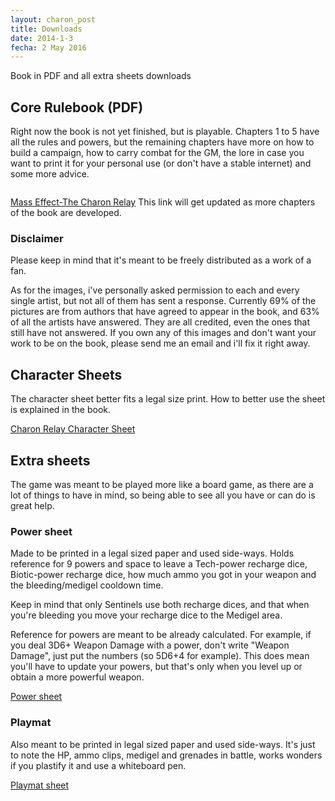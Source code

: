 ```yaml
---
layout: charon_post
title: Downloads
date: 2014-1-3
fecha: 2 May 2016
---
```

Book in PDF and all extra sheets downloads

## Core Rulebook (PDF)

Right now the book is not yet finished, but is playable. Chapters 1 to 5 have all the rules and powers, but the remaining chapters have more on how to build a campaign, how to carry combat for the GM, the lore in case you want to print it for your personal use (or don't have a stable internet) and some more advice.

<span class="image featured"><img src="{{ site.baseurl }}/images/charon_cover.jpg" alt=""/></span>

[Mass Effect-The Charon Relay](https://drive.google.com/file/d/0BxdntDYpu5XQdHgyOThGRXA2ODA/view?usp=sharing) This link will get updated as more chapters of the book are developed.

### Disclaimer

Please keep in mind that it's meant to be freely distributed as a work of a fan.

As for the images, i've personally asked permission to each and every single artist, but not all of them has sent a response. Currently 69% of the pictures are from authors that have agreed to appear in the book, and 63% of all the artists have answered. They are all credited, even the ones that still have not answered. If you own any of this images and don't want your work to be on the book, please send me an email and i'll fix it right away.

## Character Sheets

The character sheet better fits a legal size print. How to better use the sheet is explained in the book.

[Charon Relay Character Sheet](https://drive.google.com/file/d/0BxdntDYpu5XQRUpHamdGOHlkclU/view?usp=sharing)

## Extra sheets

The game was meant to be played more like a board game, as there are a lot of things to have in mind, so being able to see all you have or can do is great help.

### Power sheet

Made to be printed in a legal sized paper and used side-ways. Holds reference for 9 powers and space to leave a Tech-power recharge dice, Biotic-power recharge dice, how much ammo you got in your weapon and the bleeding/medigel cooldown time. 

Keep in mind that only Sentinels use both recharge dices, and that when you're bleeding you move your recharge dice to the Medigel area.

Reference for powers are meant to be already calculated. For example, if you deal 3D6+ Weapon Damage with a power, don't write "Weapon Damage", just put the numbers (so 5D6+4 for example). This does mean you'll have to update your powers, but that's only when you level up or obtain a more powerful weapon.

[Power sheet](https://drive.google.com/file/d/0BxdntDYpu5XQYUdSeXdaTzZrRWM/view?usp=sharing)

### Playmat

Also meant to be printed in legal sized paper and used side-ways. It's just to note the HP, ammo clips, medigel and grenades in battle, works wonders if you plastify it and use a whiteboard pen.

[Playmat sheet](https://drive.google.com/file/d/0BxdntDYpu5XQaW45ZWd4ZnMySjA/view?usp=sharing)





